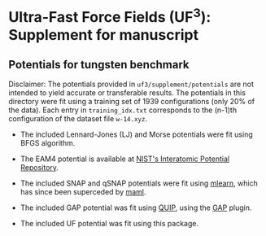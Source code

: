 # Ultra-Fast Force Fields (UF<sup>3</sup>): Supplement for manuscript

## Potentials for tungsten benchmark

Disclaimer: The potentials provided in ```uf3/supplement/potentials``` are not intended to yield accurate or transferable results. The potentials in this directory were fit using a training set of 1939 configurations (only 20% of the data). Each entry in ```training_idx.txt``` corresponds to the (n-1)th configuration of the dataset file ```w-14.xyz```.

* The included Lennard-Jones (LJ) and Morse potentials were fit using BFGS algorithm.

* The EAM4 potential is available at [NIST's Interatomic Potential Repository](https://www.ctcms.nist.gov/potentials/entry/2013--Marinica-M-C-Ventelon-L-Gilbert-M-R-et-al--W-4/).

* The included SNAP and qSNAP potentials were fit using [mlearn](https://github.com/materialsvirtuallab/mlearn), which has since been superceded by [maml](https://github.com/materialsvirtuallab/maml).

* The included GAP potential was fit using [QUIP](https://github.com/libAtoms/QUIP), using the [GAP](https://libatoms.github.io/GAP/) plugin.

* The included UF potential was fit using this package.
